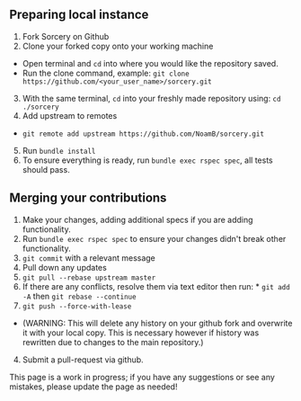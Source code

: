 ## Preparing local instance

1. Fork Sorcery on Github
2. Clone your forked copy onto your working machine
  * Open terminal and `cd` into where you would like the repository saved.
  * Run the clone command, example: `git clone https://github.com/<your_user_name>/sorcery.git`
3. With the same terminal, `cd` into your freshly made repository using: `cd ./sorcery`
4. Add upstream to remotes
  * `git remote add upstream https://github.com/NoamB/sorcery.git`
5. Run `bundle install`
6. To ensure everything is ready, run `bundle exec rspec spec`, all tests should pass.

## Merging your contributions

1. Make your changes, adding additional specs if you are adding functionality.
2. Run `bundle exec rspec spec` to ensure your changes didn't break other functionality.
3. `git commit` with a relevant message
4. Pull down any updates
  1. `git pull --rebase upstream master`
  2. If there are any conflicts, resolve them via text editor then run:
    * `git add -A` then `git rebase --continue`
4. `git push --force-with-lease`
  * (WARNING: This will delete any history on your github fork and overwrite it with your local copy. This is necessary however if history was rewritten due to changes to the main repository.)
4. Submit a pull-request via github.


This page is a work in progress; if you have any suggestions or see any mistakes, please update the page as needed!